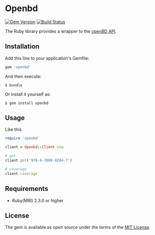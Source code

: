 # Openbd

[![Gem Version](https://badge.fury.io/rb/openbd.svg)](https://badge.fury.io/rb/openbd) [![Build Status](https://travis-ci.org/kyoshidajp/openbd.svg?branch=master)](https://travis-ci.org/kyoshidajp/openbd)

The Ruby library provides a wrapper to the [openBD API](https://openbd.jp/).

## Installation

Add this line to your application's Gemfile:

```ruby
gem 'openbd'
```

And then execute:

    $ bundle

Or install it yourself as:

    $ gem install openbd

## Usage

Like this.

```rb
require 'openbd'

client = Openbd::Client.new

# get
client.get('978-4-7808-0204-7')

# coverage
client.coverage
```

## Requirements

- Ruby(MRI) 2.3.0 or higher

## License

The gem is available as open source under the terms of the [MIT License](http://opensource.org/licenses/MIT).

